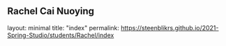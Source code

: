 ## Rachel Cai Nuoying



layout: minimal
title: "index"
permalink: https://steenblikrs.github.io/2021-Spring-Studio/students/Rachel/index
